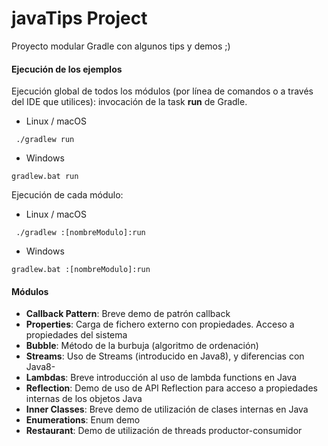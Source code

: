 
# javaTips Project

Proyecto modular Gradle con algunos tips y demos ;)

#### Ejecución de los ejemplos

Ejecución global de todos los módulos (por línea de comandos o a través del IDE que utilices): invocación de la task <b>run</b> de Gradle. 
- Linux / macOS
``` 
 ./gradlew run
```
- Windows
```
gradlew.bat run
```

Ejecución de cada módulo:

- Linux / macOS
``` 
 ./gradlew :[nombreModulo]:run
```
- Windows
```
gradlew.bat :[nombreModulo]:run
```

#### Módulos

- <b>Callback Pattern</b>: Breve demo de patrón callback
- <b>Properties</b>: Carga de fichero externo con propiedades. Acceso a propiedades del sistema
- <b>Bubble</b>: Método de la burbuja (algoritmo de ordenación)
- <b>Streams</b>: Uso de Streams (introducido en Java8), y diferencias con Java8-
- <b>Lambdas</b>: Breve introducción al uso de lambda functions en Java
- <b>Reflection</b>: Demo de uso de API Reflection para acceso a propiedades internas de los objetos Java
- <b>Inner Classes</b>: Breve demo de utilización de clases internas en Java 
- <b>Enumerations</b>: Enum demo
- <b>Restaurant</b>: Demo de utilización de threads productor-consumidor
